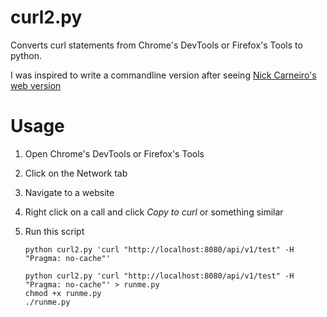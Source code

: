 # curl2.py

Converts curl statements from Chrome's DevTools or Firefox's Tools to python.

I was inspired to write a commandline version after seeing [Nick Carneiro's web version](http://curl.trillworks.com/)

# Usage

1. Open Chrome's DevTools or Firefox's Tools

2. Click on the Network tab

3. Navigate to a website

4. Right click on a call and click _Copy to curl_ or something similar

5. Run this script

    ```
    python curl2.py 'curl "http://localhost:8080/api/v1/test" -H "Pragma: no-cache"'
    
    python curl2.py 'curl "http://localhost:8080/api/v1/test" -H "Pragma: no-cache"' > runme.py
    chmod +x runme.py
    ./runme.py
    ```
